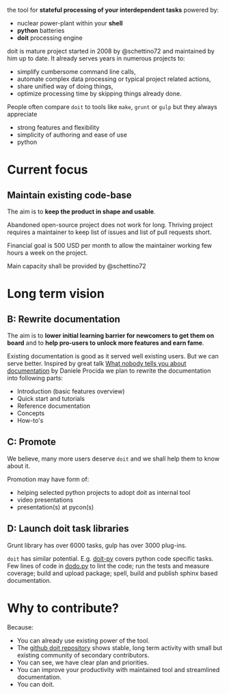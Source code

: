 the tool for **stateful processing of your interdependent tasks** powered by:

- nuclear power-plant within your **shell**
- **python** batteries
- **doit** processing engine

doit is mature project started in 2008 by @schettino72 and maintained by him up to date. It already serves years in numerous projects to:

- simplify cumbersome command line calls,
- automate complex data processing or typical project related actions,
- share unified way of doing things,
- optimize processing time by skipping things already done.

People often compare `doit` to tools like `make`, `grunt` or `gulp` but they always appreciate

- strong features and flexibility
- simplicity of authoring and ease of use
- python

# Current focus

## Maintain existing code-base
The aim is to **keep the product in shape and usable**.

Abandoned open-source project does not work for long. Thriving project requires a maintainer to keep list of issues and list of pull requests short.

Financial goal is 500 USD per month to allow the maintainer working few hours a week on the project.

Main capacity shall be provided by @schettino72


# Long term vision

## B: Rewrite documentation
The aim is to **lower initial learning barrier for newcomers to get them on board** and to **help pro-users to unlock more features and earn fame**.

Existing documentation is good as it served well existing users. But we can serve better.
Inspired by great talk [What nobody tells you about documentation](https://www.youtube.com/watch?v=t4vKPhjcMZg&t=4s) by Daniele Procida we plan to rewrite the documentation into following parts:

- Introduction (basic features overview)
- Quick start and tutorials
- Reference documentation
- Concepts
- How-to's


## C: Promote
We believe, many more users deserve `doit` and we shall help them to know about it.

Promotion may have form of:

- helping selected python projects to adopt doit as internal tool
- video presentations
- presentation(s) at pycon(s)


## D: Launch doit task libraries

Grunt library has over 6000 tasks, gulp has over 3000 plug-ins.

`doit` has similar potential. E.g. [doit-py](https://github.com/pydoit/doit-py) covers python code specific tasks. Few lines of code in [dodo.py](https://github.com/pydoit/doit-py/blob/master/dodo.py) to lint the code; run the tests and measure coverage; build and upload package; spell, build and publish sphinx based documentation.


# Why to contribute?

Because:

- You can already use existing power of the tool.
- The [github doit repository](https://github.com/pydoit/doit) shows stable, long term activity with small but existing community of secondary contributors.
- You can see, we have clear plan and priorities.
- You can improve your productivity with maintained tool and streamlined documentation.
- You can doit.
